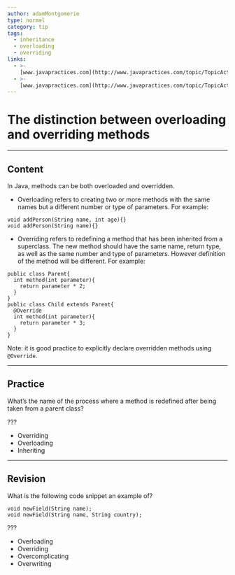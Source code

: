 ```yaml
---
author: adamMontgomerie
type: normal
category: tip
tags:
  - inheritance
  - overloading
  - overriding
links:
  - >-
    [www.javapractices.com](http://www.javapractices.com/topic/TopicAction.do?Id=119){website}
  - >-
    [www.javapractices.com](http://www.javapractices.com/topic/TopicAction.do?Id=223){website}
---
```


# The distinction between overloading and overriding methods


---

## Content

In Java, methods can be both overloaded and overridden.

- Overloading refers to creating two or more methods with the same names but a different number or type of parameters. For example:

```plain-text
void addPerson(String name, int age){}
void addPerson(String name){} 

```

- Overriding refers to redefining a method that has been inherited from a superclass. The new method should have the same name, return type, as well as the same number and type of parameters. However definition of the method will be different. For example:

```plain-text
public class Parent{
  int method(int parameter){
    return parameter * 2;
  }
}
public class Child extends Parent{
  @Override 
  int method(int parameter){
    return parameter * 3;
  }
}

```

Note: it is good practice to explicitly declare overridden methods using `@Override`.


---

## Practice

What’s the name of the process where a method is redefined after being taken from a parent class?

???

- Overriding
- Overloading
- Inheriting


---

## Revision

What is the following code snippet an example of?

```plain-text
void newField(String name);
void newField(String name, String country);
```

???

- Overloading
- Overriding
- Overcomplicating
- Overwriting
